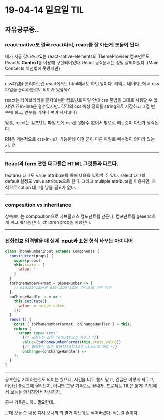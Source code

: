 # 19-04-14 일요일 TIL
## 자유공부중..

### react-native도 결국 react라서, react를 잘 아는게 도움이 된다.
내가 지금 갖다쓰고있는 react-native-elements의 ThemeProvider 컴포넌트도 React의 **Context**를 이용해 구현되어있다.
React 공식문서는 정말 잘되어있다. (Main Concepts 섹션밖에 못봤지만)

----

css파일을 분리하는건 react에서도 html에서도 하던 일이다.
리액트 네이티브에서 css파일을 분리하는것이 의미가 있을까?

react는 라이브러리를 깔지않는한 컴포넌트 파일 안에 css 문법을 그대로 사용할 수 없지않나? in-line은 쓸수있지만.. 각각의 css 속성 정의를 string으로 저장하고 그걸 변수에 넣고, 변수를 가져다 써야 하지않나?

암튼, react는 컴포넌트 파일 안에 css를 넣을수 없어서 밖으로 빼는것이 아닌가 생각된다.

RN은 기본적으로 css-in-js가 가능한데 이걸 굳이 다른 파일로 빼는것이 의미가 있는가..!?

----

### React의 form 관련 태그들은 HTML 그것들과 다르다.

textarea 태그도 value attribute를 통해 내용을 입력할 수 있다.
select 태그의 default 설정도 value attribute으로 한다.
그리고 multiple attribute을 이용하면, 자식으로 option 태그를 넣을 필요가 없다.

----

### composition vs inheritance
상속보다는 composition으로 서브클래스 컴포넌트를 만든다.
컴포넌트를 generic하게 짜고 재사용한다.. children prop을 이용한다.

----
### 전화번호 입력받을 때 실제 input과 표현 형식 바꾸는 아이디어
```jsx
class PhoneNumberInput extends Components {
  constructor(props) {
    super(props);
    this.state = {
      value: ''
    }
  }
  toPhoneNumberFormat = phoneNumber => {
    // 01012341234를 010-1234-1234 형식으로 바꿔 리턴
  }
  onChangeHandler = e => {
    this.setState({
      value: e.target.value;
    });
  }
  render() {
    const { toPhoneNumberFormat, onChangeHandler } = this;
    return (
      <input type='text'
        {/* 표현되는 값은 formatting 해주고 */}
        value={toPhoneNumberFormat(this.state.value)}
        {/* 입력되는 값은 01012341234로 state에 저장 */}
        onChange={onChangeHandler} />
    );
  }
}
```

----

공부한걸 기록하는것도 의미는 있으니, 시간을 너무 쏟지 말고, 긴글은 이렇게 써두고, 이런건 블로그에 올리던지, 아니면 그냥 기록으로 끝내자.
프로젝트 TIL은 짧게. 기업에서 보는걸 의식하면서 작성하자.

공부 기록은.. 하.. 필요한데..

근데 오늘 쓴 내용 다시 보니까 뭐 별거 아닌데도 적어버렸다. 적는걸 줄이자.
<!--stackedit_data:
eyJoaXN0b3J5IjpbMzU3NjY2NzksLTI0MDU0MDE1XX0=
-->